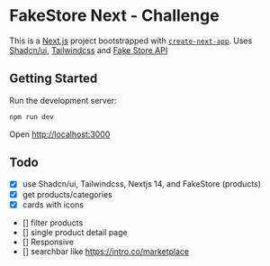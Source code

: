 # FakeStore Next - Challenge

This is a [Next.js](https://nextjs.org/) project bootstrapped with [`create-next-app`](https://github.com/vercel/next.js/tree/canary/packages/create-next-app). Uses [Shadcn/ui](https://ui.shadcn.com/), [Tailwindcss](https://tailwindcss.com/) and [Fake Store API](https://fakestoreapi.com/)

## Getting Started

Run the development server:

```bash
npm run dev
```

Open [http://localhost:3000](http://localhost:3000)

## Todo
- [x] use Shadcn/ui, Tailwindcss, Nextjs 14, and FakeStore (products)
- [x] get products/categories
- [x] cards with icons
- [] filter products
- [] single product detail page
- [] Responsive
- [] searchbar like https://intro.co/marketplace
